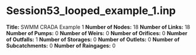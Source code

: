 # Session53_looped_example_1.inp
**Title:**      SWMM CRADA Example 1
**Number of Nodes:** 18
**Number of Links:** 18
**Number of Pumps:** 0
**Number of Weirs:** 0
**Number of Orifices:** 0
**Number of Outfalls:** 1
**Number of Storages:** 0
**Number of Outlets:** 0
**Number of Subcatchments:** 0
**Number of Raingages:** 0
